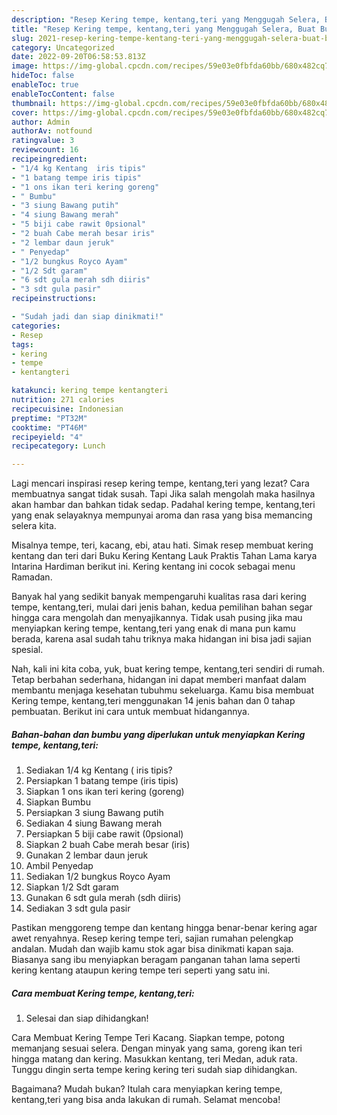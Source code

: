 ```yaml
---
description: "Resep Kering tempe, kentang,teri yang Menggugah Selera, Buat Buka Puasa Enak"
title: "Resep Kering tempe, kentang,teri yang Menggugah Selera, Buat Buka Puasa Enak"
slug: 2021-resep-kering-tempe-kentang-teri-yang-menggugah-selera-buat-buka-puasa-enak
category: Uncategorized
date: 2022-09-20T06:58:53.813Z
image: https://img-global.cpcdn.com/recipes/59e03e0fbfda60bb/680x482cq70/kering-tempe-kentangteri-foto-resep-utama.jpg
hideToc: false
enableToc: true
enableTocContent: false
thumbnail: https://img-global.cpcdn.com/recipes/59e03e0fbfda60bb/680x482cq70/kering-tempe-kentangteri-foto-resep-utama.jpg
cover: https://img-global.cpcdn.com/recipes/59e03e0fbfda60bb/680x482cq70/kering-tempe-kentangteri-foto-resep-utama.jpg
author: Admin
authorAv: notfound
ratingvalue: 3
reviewcount: 16
recipeingredient:
- "1/4 kg Kentang  iris tipis"
- "1 batang tempe iris tipis"
- "1 ons ikan teri kering goreng"
- " Bumbu"
- "3 siung Bawang putih"
- "4 siung Bawang merah"
- "5 biji cabe rawit 0psional"
- "2 buah Cabe merah besar iris"
- "2 lembar daun jeruk"
- " Penyedap"
- "1/2 bungkus Royco Ayam"
- "1/2 Sdt garam"
- "6 sdt gula merah sdh diiris"
- "3 sdt gula pasir"
recipeinstructions:

- "Sudah jadi dan siap dinikmati!"
categories:
- Resep
tags:
- kering
- tempe
- kentangteri

katakunci: kering tempe kentangteri 
nutrition: 271 calories
recipecuisine: Indonesian
preptime: "PT32M"
cooktime: "PT46M"
recipeyield: "4"
recipecategory: Lunch

---
```



Lagi mencari inspirasi resep kering tempe, kentang,teri yang lezat? Cara membuatnya sangat tidak susah. Tapi Jika salah mengolah maka hasilnya akan hambar dan bahkan tidak sedap. Padahal kering tempe, kentang,teri yang enak selayaknya mempunyai aroma dan rasa yang bisa memancing selera kita.


Misalnya tempe, teri, kacang, ebi, atau hati. Simak resep membuat kering kentang dan teri dari Buku Kering Kentang Lauk Praktis Tahan Lama karya Intarina Hardiman berikut ini. Kering kentang ini cocok sebagai menu Ramadan.

Banyak hal yang sedikit banyak mempengaruhi kualitas rasa dari kering tempe, kentang,teri, mulai dari jenis bahan, kedua pemilihan bahan segar hingga cara mengolah dan menyajikannya. Tidak usah pusing jika mau menyiapkan kering tempe, kentang,teri yang enak di mana pun kamu berada, karena asal sudah tahu triknya maka hidangan ini bisa jadi sajian spesial.


Nah, kali ini kita coba, yuk, buat kering tempe, kentang,teri sendiri di rumah. Tetap berbahan sederhana, hidangan ini dapat memberi manfaat dalam membantu menjaga kesehatan tubuhmu sekeluarga. Kamu bisa membuat Kering tempe, kentang,teri menggunakan 14 jenis bahan dan 0 tahap pembuatan. Berikut ini cara untuk membuat hidangannya.

<!--inarticleads1-->

##### Bahan-bahan dan bumbu yang diperlukan untuk menyiapkan Kering tempe, kentang,teri:

1. Sediakan 1/4 kg Kentang ( iris tipis?
1. Persiapkan 1 batang tempe (iris tipis)
1. Siapkan 1 ons ikan teri kering (goreng)
1. Siapkan  Bumbu
1. Persiapkan 3 siung Bawang putih
1. Sediakan 4 siung Bawang merah
1. Persiapkan 5 biji cabe rawit (0psional)
1. Siapkan 2 buah Cabe merah besar (iris)
1. Gunakan 2 lembar daun jeruk
1. Ambil  Penyedap
1. Sediakan 1/2 bungkus Royco Ayam
1. Siapkan 1/2 Sdt garam
1. Gunakan 6 sdt gula merah (sdh diiris)
1. Sediakan 3 sdt gula pasir


Pastikan menggoreng tempe dan kentang hingga benar-benar kering agar awet renyahnya. Resep kering tempe teri, sajian rumahan pelengkap andalan. Mudah dan wajib kamu stok agar bisa dinikmati kapan saja. Biasanya sang ibu menyiapkan beragam panganan tahan lama seperti kering kentang ataupun kering tempe teri seperti yang satu ini. 

<!--inarticleads2-->

##### Cara membuat Kering tempe, kentang,teri:


1. Selesai dan siap dihidangkan!

Cara Membuat Kering Tempe Teri Kacang. Siapkan tempe, potong memanjang sesuai selera. Dengan minyak yang sama, goreng ikan teri hingga matang dan kering. Masukkan kentang, teri Medan, aduk rata. Tunggu dingin serta tempe kering kering teri sudah siap dihidangkan. 

Bagaimana? Mudah bukan? Itulah cara menyiapkan kering tempe, kentang,teri yang bisa anda lakukan di rumah. Selamat mencoba!
